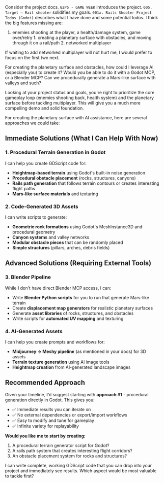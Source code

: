 <!-- me -->

Consider the project docs. `G2P5 - GAME WEEK` introduces the project. `005. Target — Rail shooter` solidifies my goals. `001a. Rails Shooter Project Todos (Godot)` describes what I have done and some potential todos. I think the big features missing are:

1. enemies shooting at the player, a health/damage system, game over/retry 1. creating a planetary surface with obstacles, and moving through it on a rail/path 2. networked multiplayer

If waiting to add networked multiplayer will not hurt me, I would prefer to focus on the first two next.

For creating the planetary surface and obstacles, how could I leverage AI (especially you) to create it? Would you be able to do it with a Godot MCP, or a Blender MCP? Can we procedurally generate a Mars-like surface with valleys and such?

<!-- claude -->

Looking at your project status and goals, you're right to prioritize the core gameplay loop (enemies shooting back, health system) and the planetary surface before tackling multiplayer. This will give you a much more compelling demo and solid foundation.

For creating the planetary surface with AI assistance, here are several approaches we could take:

## **Immediate Solutions (What I Can Help With Now)**

### **1. Procedural Terrain Generation in Godot**

I can help you create GDScript code for:

- **Heightmap-based terrain** using Godot's built-in noise generation
- **Procedural obstacle placement** (rocks, structures, canyons)
- **Rails path generation** that follows terrain contours or creates interesting flight paths
- **Mars-like surface materials** and texturing

### **2. Code-Generated 3D Assets**

I can write scripts to generate:

- **Geometric rock formations** using Godot's MeshInstance3D and procedural geometry
- **Canyon systems** and valley networks
- **Modular obstacle pieces** that can be randomly placed
- **Simple structures** (pillars, arches, debris fields)

## **Advanced Solutions (Requiring External Tools)**

### **3. Blender Pipeline**

While I don't have direct Blender MCP access, I can:

- Write **Blender Python scripts** for you to run that generate Mars-like terrain
- Create **displacement map generators** for realistic planetary surfaces
- Generate **asset libraries** of rocks, structures, and obstacles
- Write scripts for **automated UV mapping** and texturing

### **4. AI-Generated Assets**

I can help you create prompts and workflows for:

- **Midjourney → Meshy pipeline** (as mentioned in your docs) for 3D assets
- **Terrain texture generation** using AI image tools
- **Heightmap creation** from AI-generated landscape images

## **Recommended Approach**

Given your timeline, I'd suggest starting with **approach #1** - procedural generation directly in Godot. This gives you:

- ✅ Immediate results you can iterate on
- ✅ No external dependencies or export/import workflows
- ✅ Easy to modify and tune for gameplay
- ✅ Infinite variety for replayability

**Would you like me to start by creating:**

1. A procedural terrain generator script for Godot?
2. A rails path system that creates interesting flight corridors?
3. An obstacle placement system for rocks and structures?

I can write complete, working GDScript code that you can drop into your project and immediately see results. Which aspect would be most valuable to tackle first?

